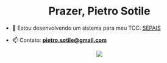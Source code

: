 <h1 align="center">Prazer, Pietro Sotile</h1>

- 🔭 Estou desenvolvendo um sistema para meu TCC: [SEPAIS](https://github.com/garzuze/SEPAIS)

- 📫 Contato: **pietro.sotile@gmail.com**

<p align="center">
  <a href="https://skillicons.dev">
    <img src="https://skillicons.dev/icons?i=js,php,tailwind,mysql"/>
  </a>
</p>

